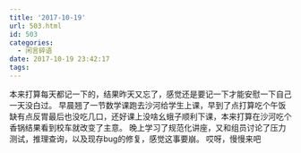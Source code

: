 ```yaml
---
title: '2017-10-19'
url: 503.html
id: 503
categories:
  - 闲言碎语
date: 2017-10-19 23:42:17
tags:
---
```


本来打算每天都记一下的，结果昨天又忘了，感觉还是要记一下才能安慰一下自己一天没白过。 早晨翘了一节数学课跑去沙河给学生上课，早到了点打算吃个午饭缺有点反胃最后也没吃几口，还好课上没啥幺蛾子顺利下课，本来打算在沙河吃个香锅结果看到校车就改变了主意。 晚上学习了规范化讲座，又和组员讨论了压力测试，推理查询，以及现存bug的修复，感觉这事要崩。 哎呀，慢慢来吧